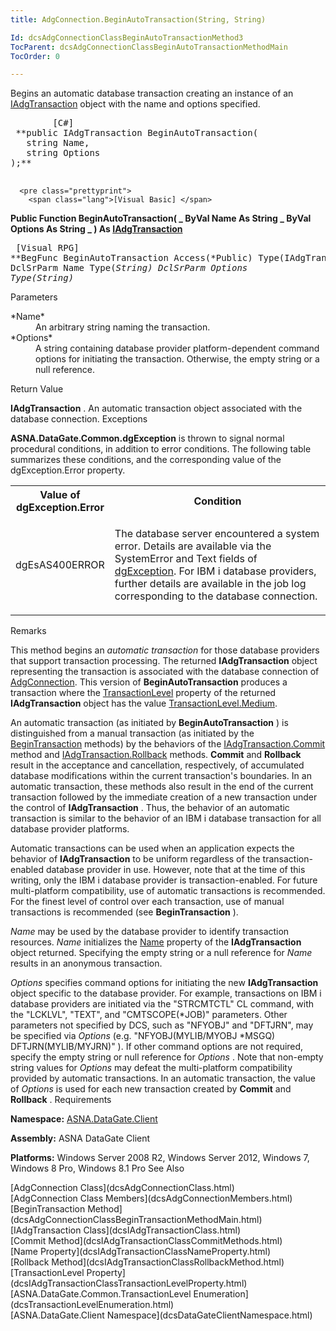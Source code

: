 ```yaml
---
title: AdgConnection.BeginAutoTransaction(String, String)

Id: dcsAdgConnectionClassBeginAutoTransactionMethod3
TocParent: dcsAdgConnectionClassBeginAutoTransactionMethodMain
TocOrder: 0

---
```


Begins an automatic database transaction creating an instance of an [IAdgTransaction](dcsIAdgTransactionClass.html) object with the name and options specified.
<pre class="prettyprint">
        <span class="lang">[C#]</span>
 **public IAdgTransaction BeginAutoTransaction(
   string Name,
   string Options
);** 
      </pre>
      <pre class="prettyprint">
        <span class="lang">[Visual Basic] </span>
 **Public Function BeginAutoTransaction( _
   ByVal Name As String _
   ByVal Options As String _
) As [IAdgTransaction](dcsIAdgTransactionClass.html)** 
      </pre>
      <pre class="prettyprint">
        <span class="lang">[Visual RPG]</span>
 **BegFunc BeginAutoTransaction Access(*Public) Type(IAdgTransaction)
   DclSrParm Name Type(*String)
   DclSrParm Options Type(*String)** 
      </pre>

Parameters

<dl>
        <dt>
 *Name* 
        </dt>
        <dd>An arbitrary string naming the transaction. </dd>
        <dt>
 *Options* 
        </dt>
        <dd>A string containing database provider platform-dependent command options for 
								initiating the transaction. Otherwise, the empty string or a null reference.
							</dd>
</dl>

Return Value

**IAdgTransaction** . An automatic transaction object associated with the database connection.
Exceptions

**ASNA.DataGate.Common.dgException** is thrown to signal normal procedural conditions, in addition to error conditions. The following table summarizes these conditions, and the corresponding value of the dgException.Error property.
<table class="dtTABLE" id="Table5" style="border-spacing: 0px; x-cell-content-align: Top" cellspacing="0" x-use-null-cells="x-use-null-cells">
          <colgroup span="1">
            <col span="1" style="WIDTH: 30%" />
            <col span="1" style="WIDTH: 70%" />
          </colgroup>
          <tr>
            <th colspan="1" rowspan="1">
							Value of
							<br />
							dgException.Error
						</th>
            <th colspan="1" rowspan="1">
							Condition
						</th>
          </tr>
          <tr>
            <td colspan="1" rowspan="1">

dgEsAS400ERROR 
</td>
            <td colspan="1" rowspan="1">

The database server encountered a system error. Details are available via the SystemError and Text fields of [dgException](dcsdgExceptionClass.html). For IBM i database providers, further details are available in the job log corresponding to the database connection.
</td>
          </tr>
</table>

Remarks

This method begins an *automatic transaction* for those database providers that support transaction processing. The returned **IAdgTransaction** object representing the transaction is associated with the database connection of [AdgConnection](dcsAdgConnectionClass.html). This version of **BeginAutoTransaction** produces a transaction where the [ TransactionLevel](dcsIAdgTransactionClassTransactionLevelProperty.html) property of the returned **IAdgTransaction** object has the value [TransactionLevel.Medium](dcsTransactionLevelEnumeration.html).

An automatic transaction (as initiated by **BeginAutoTransaction** ) is distinguished from a manual transaction (as initiated by the [ BeginTransaction](dcsAdgConnectionClassBeginTransactionMethodMain.html) methods) by the behaviors of the [ IAdgTransaction.Commit](dcsIAdgTransactionClassCommitMethods.html) method and [ IAdgTransaction.Rollback](dcsIAdgTransactionClassRollbackMethod.html) methods. **Commit** and **Rollback** result in the acceptance and cancellation, respectively, of accumulated database modifications within the current transaction's boundaries. In an automatic transaction, these methods also result in the end of the current transaction followed by the immediate creation of a new transaction under the control of **IAdgTransaction** . Thus, the behavior of an automatic transaction is similar to the behavior of an IBM i database transaction for all database provider platforms. 

Automatic transactions can be used when an application expects the behavior of **IAdgTransaction** to be uniform regardless of the transaction-enabled database provider in use. However, note that at the time of this writing, only the IBM i database provider is transaction-enabled. For future multi-platform compatibility, use of automatic transactions is recommended. For the finest level of control over each transaction, use of manual transactions is recommended (see **BeginTransaction** ).

*Name* may be used by the database provider to identify transaction resources. *Name* initializes the [ Name](dcsIAdgTransactionClassNameProperty.html) property of the **IAdgTransaction** object returned. Specifying the empty string or a null reference for *Name* results in an anonymous transaction.

*Options* specifies command options for initiating the new **IAdgTransaction** object specific to the database provider. For example, transactions on IBM i database providers are initiated via the "STRCMTCTL" CL command, with the "LCKLVL", "TEXT", and "CMTSCOPE(*JOB)" parameters. Other parameters not specified by DCS, such as "NFYOBJ" and "DFTJRN", may be specified via *Options* (e.g. "NFYOBJ(MYLIB/MYOBJ *MSGQ) DFTJRN(MYLIB/MYJRN)" ). If other command options are not required, specify the empty string or null reference for *Options* . Note that non-empty string values for *Options* may defeat the multi-platform compatibility provided by automatic transactions. In an automatic transaction, the value of *Options* is used for each new transaction created by **Commit** and **Rollback** .
Requirements

<span> **Namespace:** [ASNA.DataGate.Client](dcsDataGateClientNamespace.html) </span> 

<span> **Assembly:** ASNA DataGate Client</span> 

<span> **Platforms:** Windows Server 2008 R2, Windows Server 2012, Windows 7, Windows 8 Pro, Windows 8.1 Pro</span> 
See Also

<dl />
      [AdgConnection Class](dcsAdgConnectionClass.html)
      <br />
      [AdgConnection Class Members](dcsAdgConnectionMembers.html)
      <br />
      [BeginTransaction 
					Method](dcsAdgConnectionClassBeginTransactionMethodMain.html)
      <br />
      [IAdgTransaction Class](dcsIAdgTransactionClass.html)
      <br />
      [Commit Method](dcsIAdgTransactionClassCommitMethods.html)
      <br />
      [Name Property](dcsIAdgTransactionClassNameProperty.html)
      <br />
      [Rollback Method](dcsIAdgTransactionClassRollbackMethod.html)
      <br />
      [TransactionLevel 
					Property](dcsIAdgTransactionClassTransactionLevelProperty.html)
      <br />
      [ASNA.DataGate.Common.TransactionLevel 
					Enumeration](dcsTransactionLevelEnumeration.html)
      <br />
      [ASNA.DataGate.Client Namespace](dcsDataGateClientNamespace.html)

